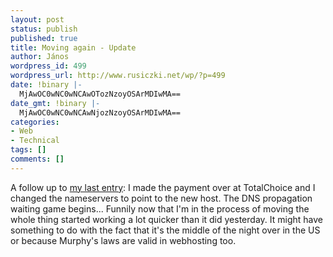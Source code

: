 ```yaml
---
layout: post
status: publish
published: true
title: Moving again - Update
author: János
wordpress_id: 499
wordpress_url: http://www.rusiczki.net/wp/?p=499
date: !binary |-
  MjAwOC0wNC0wNCAwOTozNzoyOSArMDIwMA==
date_gmt: !binary |-
  MjAwOC0wNC0wNCAwNjozNzoyOSArMDIwMA==
categories:
- Web
- Technical
tags: []
comments: []
---
```

<p>A follow up to <a href="http://www.rusiczki.net/blog/archives/2008/04/04/moving_again">my last entry</a>: I made the payment over at TotalChoice and I changed the nameservers to point to the new host. The DNS propagation waiting game begins... Funnily now that I'm in the process of moving the whole thing started working a lot quicker than it did yesterday. It might have something to do with the fact that it's the middle of the night over in the US or because Murphy's laws are valid in webhosting too.</p>
